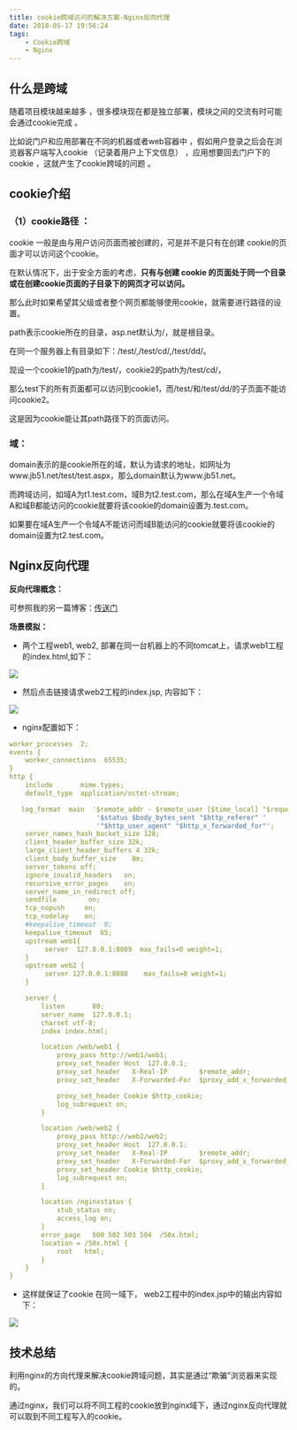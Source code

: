 ```yaml
---
title: cookie跨域访问的解决方案-Nginx反向代理
date: 2018-05-17 19:56:24
tags: 
    - Cookie跨域
    - Nginx
---
```

<meta name="referrer" content="no-referrer" />

## 什么是跨域

随着项目模块越来越多 ，很多模块现在都是独立部署，模块之间的交流有时可能会通过cookie完成 。
 
 比如说门户和应用部署在不同的机器或者web容器中 ，假如用户登录之后会在浏览器客户端写入cookie （记录着用户上下文信息） ，应用想要回去门户下的cookie ，这就产生了cookie跨域的问题 。

## cookie介绍

### （1）cookie路径 ：

cookie 一般是由与用户访问页面而被创建的，可是并不是只有在创建 cookie的页面才可以访问这个cookie。

在默认情况下，出于安全方面的考虑，**只有与创建 cookie 的页面处于同一个目录或在创建cookie页面的子目录下的网页才可以访问。** 

那么此时如果希望其父级或者整个网页都能够使用cookie，就需要进行路径的设置。

path表示cookie所在的目录，asp.net默认为/，就是根目录。

在同一个服务器上有目录如下：/test/,/test/cd/,/test/dd/。

现设一个cookie1的path为/test/，cookie2的path为/test/cd/，

那么test下的所有页面都可以访问到cookie1，而/test/和/test/dd/的子页面不能访问cookie2。

这是因为cookie能让其path路径下的页面访问。


### 域：

domain表示的是cookie所在的域，默认为请求的地址，如网址为www.jb51.net/test/test.aspx，那么domain默认为www.jb51.net。

而跨域访问，如域A为t1.test.com，域B为t2.test.com，那么在域A生产一个令域A和域B都能访问的cookie就要将该cookie的domain设置为.test.com。

如果要在域A生产一个令域A不能访问而域B能访问的cookie就要将该cookie的domain设置为t2.test.com。


## Nginx反向代理

**反向代理概念：**

可参照我的另一篇博客：[传送门](https://blog.xielin.top/2019/01/25/Nginx/Nginx%E4%BB%A3%E7%90%86%E4%B8%8E%E8%B4%9F%E8%BD%BD%E5%9D%87%E8%A1%A1/)

**场景模拟：**
- 两个工程web1, web2, 部署在同一台机器上的不同tomcat上，请求web1工程的index.html,如下：

![](https://images2015.cnblogs.com/blog/640632/201608/640632-20160806191910934-73557688.png)

- 然后点击链接请求web2工程的index.jsp, 内容如下：

![](https://images2015.cnblogs.com/blog/640632/201608/640632-20160806192012075-901400950.png)

- nginx配置如下：

```yaml
worker_processes  2; 
events {
    worker_connections  65535;
}
http {
    include       mime.types;
    default_type  application/octet-stream;

   log_format  main  '$remote_addr - $remote_user [$time_local] "$request" '
                      '$status $body_bytes_sent "$http_referer" '
                      '"$http_user_agent" "$http_x_forwarded_for"';
    server_names_hash_bucket_size 128;
    client_header_buffer_size 32k;
    large_client_header_buffers 4 32k;
    client_body_buffer_size    8m;
    server_tokens off;
    ignore_invalid_headers   on;
    recursive_error_pages    on;
    server_name_in_redirect off;
    sendfile        on;
    tcp_nopush     on;
    tcp_nodelay    on;
    #keepalive_timeout  0;
    keepalive_timeout  65;
    upstream web1{
         server  127.0.0.1:8089  max_fails=0 weight=1;
    }
    upstream web2 {
         server 127.0.0.1:8080    max_fails=0 weight=1;
    }

    server {
        listen       80;
        server_name  127.0.0.1;
        charset utf-8;
        index index.html;

        location /web/web1 {
            proxy_pass http://web1/web1;
            proxy_set_header Host  127.0.0.1;
            proxy_set_header   X-Real-IP        $remote_addr;
            proxy_set_header   X-Forwarded-For  $proxy_add_x_forwarded_for;

            proxy_set_header Cookie $http_cookie;
            log_subrequest on;
        }

        location /web/web2 {
            proxy_pass http://web2/web2;
            proxy_set_header Host  127.0.0.1;
            proxy_set_header   X-Real-IP        $remote_addr;
            proxy_set_header   X-Forwarded-For  $proxy_add_x_forwarded_for;
            proxy_set_header Cookie $http_cookie;
            log_subrequest on;
        }

        location /nginxstatus {
            stub_status on;
            access_log on;
        }
        error_page   500 502 503 504  /50x.html;
        location = /50x.html {
            root   html;
        }
    }
}

```
- 这样就保证了cookie 在同一域下， web2工程中的index.jsp中的输出内容如下：

![](https://images2015.cnblogs.com/blog/640632/201608/640632-20160806192307512-1773158144.png)

## 技术总结

利用nginx的方向代理来解决cookie跨域问题，其实是通过“欺骗”浏览器来实现的。

通过nginx，我们可以将不同工程的cookie放到nginx域下，通过nginx反向代理就可以取到不同工程写入的cookie。





